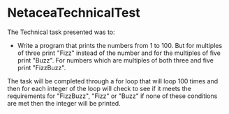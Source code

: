 # NetaceaTechnicalTest
The Technical task presented was to:
- Write a program that prints the numbers from 1 to 100. But for multiples of three print "Fizz" instead of the number and for the multiples of five print "Buzz". For numbers which are multiples of both three and five print "FizzBuzz".

The task will be completed through a for loop that will loop 100 times and then for each integer of the loop will check to see if it meets the requirements for "FizzBuzz", "Fizz" or "Buzz" if none of these conditions are met then the integer will be printed. 
